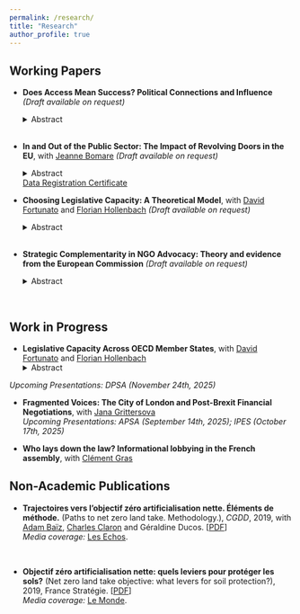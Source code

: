 ```yaml
---
permalink: /research/
title: "Research"
author_profile: true
---
```


## Working Papers

* **Does Access Mean Success? Political Connections and Influence** _(Draft available on request)_
  <details>
    <summary>Abstract</summary>
    This paper studies how access to policymakers shapes lobbying success and the role political connections play, using evidence from European Commission regulations. I compile a new dataset of public comments on draft regulations and apply natural language processing tools to detect stakeholders' influence on final regulations. Combined with data on meetings with Commission members to capture access, I show that access significantly increases the probability of success, especially through meetings with top-level officials and for organizations with more frequent interactions. Exploiting both changes in officeholders and within-organization variation in active connections, I find that information transmission alone cannot explain the effect: political connections are the key driver of success through access.
  </details>
  <br />

* **In and Out of the Public Sector: The Impact of Revolving Doors in the EU**, with <a href="https://sites.google.com/view/jeanne-bomare/about" target="_blank">Jeanne Bomare</a> _(Draft available on request)_
  <details>
    <summary>Abstract</summary>
    This paper studies the impact of employee mobility between the European Union (EU) public sector and non-EU organizations on access to EU policymakers and EU funding. We use data from the professional network LinkedIn to identify moves across all EU hierarchy levels, both in the direction of entering and exiting the EU public sector. We identify more than 50,000 moves between 74 EU institutions and bodies and the private sector, over the 2014-2023 period. Using a dynamic difference-in-differences estimator accounting for multiple treatments, we find that hiring EU staff increases the probability of obtaining EU procurement contracts or EU grants. Moves in the opposite direction have no effect on access to EU funding, suggesting that benefits of the hire come from acquiring insider knowledge. Additionally, moves from and to the EU Commission staff significantly boosts engagement with the Commission, but these effects are short-lived. The symmetry and timing of these results suggest that they are driven by the network gained through these moves.
  </details>
  <a href="/assets/download/2-24243_Certificat.pdf" target="_blank">Data Registration Certificate</a>

* **Choosing Legislative Capacity: A Theoretical Model**, with <a href="http://www.davidfortunato.com" target = "_blank">David Fortunato</a> and <a href="https://fhollenbach.org" target = "_blank">Florian Hollenbach</a> _(Draft available on request)_
  <details>
    <summary>Abstract</summary>
    In democracies, elected representatives in legislatures compete with unelected bureaucrats for influence over policy outcomes. A determining factor in this competition is the legislature's procedural organization and endowment of tangible resources for legislative work, both of which shape its overall capacity for policy design and oversight. Importantly, nearly every democratic legislature is empowered to choose its organizational rules and resource endowment, creating a fascinating strategic choice at the heart of each democratic system: how much capacity will the legislature grant itself? We present a theoretical model of this choice in light of the legislative majority's present and expected orientation toward the bureaucracy, its preferential dissimilarity from the opposition, and its expectations for deselection. The model is parsimonious but rich, allowing us to better understand the historical development of legislatures as well as more recent institutional changes.
  </details>
  <br />

* **Strategic Complementarity in NGO Advocacy: Theory and evidence from the European Commission** _(Draft available on request)_
  <details>
    <summary>Abstract</summary>
    This article analyzes the advocacy strategies of environmental non-governmental organizations (ENGOs). I develop a model in which ENGOs can engage in costly advocacy activities to foster pro-environmental policy changes on different dimensions. The model gives insights on their optimal advocacy strategies, and their reaction functions to lobbying from other actors. Combining data on meetings with European Commission members and textual analysis to measure lobbying efforts on different topics, I find support for strategic complementarity of ENGOs efforts. ENGOs also seem to drive the lobbying agenda of the business sector on environmental topics.
  </details>
<br />

## Work in Progress

* **Legislative Capacity Across OECD Member States**, with <a href="http://www.davidfortunato.com" target = "_blank">David Fortunato</a> and <a href="https://fhollenbach.org" target = "_blank">Florian Hollenbach</a>
  <details>
    <summary>Abstract</summary>
    Legislatures vary in their capacity for detailed design and scrutiny of draft bills and oversight of the bureaucracy as a function of their formal powers and their endowment of tangible resources for legislative work. These resource endowments, such as member salaries, budgets for legislative staff, and session days, have been shown to be powerful predictors of interbranch interactions and legislative outcomes, but applied research is almost entirely limited to the study of (subnational) state governments in the US. We present new data on these resources for the national legislatures of OECD member states for the last several decades, documenting remarkable variability across units, as well as within-units over time. This variation in resource endowments presents substantial opportunity for new research in comparative political economy.
  </details>
_Upcoming Presentations: DPSA (November 24th, 2025)_
  <br />

* **Fragmented Voices: The City of London and Post-Brexit Financial Negotiations**, with <a href="http://janagritters.com" target = "_blank">Jana Grittersova</a><br/>_Upcoming Presentations: APSA (September 14th, 2025); IPES (October 17th, 2025)_
  <br />

* **Who lays down the law? Informational lobbying in the French assembly**, with <a href="https://www.parisschoolofeconomics.eu/personnes/clement-gras/" target = "_blank">Clément Gras</a>
  <br />

## Non-Academic Publications

* **Trajectoires vers l’objectif zéro artificialisation nette. Éléments de méthode.** (Paths to net zero land take. Methodology.), _CGDD_, 2019, with <a href="https://cepr.org/about/people/adam-baiz" target="_blank">Adam Baïz</a>, <a href="https://www.researchgate.net/profile/Charles-Claron-2" target="_blank">Charles Claron</a> and Géraldine Ducos. \[<a href="https://drive.google.com/file/d/14M3AHTfMYCSh7YZ_6N1MzLCJ58aeVsdG/view?usp=sharing" target="_blank">PDF</a>\]<br/>_Media coverage:_ <a href="https://www.lesechos.fr/industrie-services/energie-environnement/biodiversite-comment-la-france-pourrait-cesser-dartificialiser-ses-terres-en-2050-1159049" target="_blank">Les Echos</a>.
 <br />

* **Objectif zéro artificialisation nette: quels leviers pour protéger les sols?** (Net zero land take objective: what levers for soil protection?), 2019, France Stratégie. \[<a href="https://www.strategie.gouv.fr/publications/objectif-zero-artificialisation-nette-leviers-proteger-sols" target="_blank">PDF</a>\]<br/>_Media coverage:_ <a href="https://www.lemonde.fr/planete/article/2019/08/02/la-france-face-aux-risques-de-la-betonisation-galopante_5495906_3244.html" target="_blank">Le Monde</a>.
